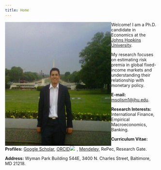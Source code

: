 ```yaml
---
title: Home
---
```



<img align="left" width="350" height="410" src="/images/home_img.jpg">

Welcome! I am a Ph.D. candidate in Economics at the [Johns Hopkins University](http://econ.jhu.edu/ "JHU Economics").

My research focuses on estimating risk premia in global fixed-income markets and understanding their relationship with monetary policy.

**E-mail:** <msolism1@jhu.edu>.

**Research Interests:** International Finance, Empirical Macroeconomics, Banking.

**Curriculum Vitae:** <!-- [PDF](/files/mpsmcv.pdf "Curriculum Vitae"). -->

**Profiles:** [Google Scholar](https://scholar.google.com/citations?user=psWsSL0AAAAJ&hl=en "Google Scholar - Pavel Solís"), 
[ORCID](https://orcid.org/0000-0001-6893-4326 "ORCID iD - Pavel Solís")<img src="https://orcid.org/sites/default/files/images/orcid_16x16.png" style="width:1em;margin-right:.5em;">, [Mendeley](https://www.mendeley.com/profiles/pavel-sols3/ "Mendeley - Pavel Solís"), RePec, Research Gate.

**Address:**
Wyman Park Building 544E,
3400 N. Charles Street, 
Baltimore, MD 21218.
